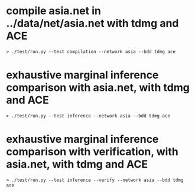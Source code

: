 # compile asia.net in ../data/net/asia.net with tdmg and ACE

    > ./test/run.py --test compilation --network asia --bdd tdmg ace

# exhaustive marginal inference comparison with asia.net, with tdmg and ACE

    > ./test/run.py --test inference --network asia --bdd tdmg ace

# exhaustive marginal inference comparison with verification, with asia.net, with tdmg and ACE

    > ./test/run.py --test inference --verify --network asia --bdd tdmg ace


